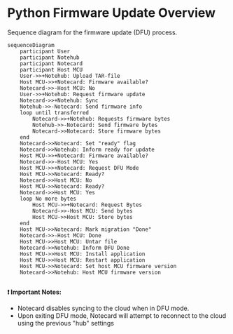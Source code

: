 # Python Firmware Update Overview

Sequence diagram for the firmware update (DFU) process.  
```mermaid
sequenceDiagram
    participant User
    participant Notehub
    participant Notecard
    participant Host MCU
    User->>+Notehub: Upload TAR-file
    Host MCU->>+Notecard: Firmware available?
    Notecard->>-Host MCU: No
    User->>+Notehub: Request firmware update
    Notecard->>+Notehub: Sync
    Notehub->>-Notecard: Send firmware info
    loop until transferred
        Notecard->>+Notehub: Requests firmware bytes
        Notehub->>-Notecard: Send firmware bytes
        Notecard->>Notecard: Store firmware bytes
    end
    Notecard->>Notecard: Set "ready" flag
    Notecard->>Notehub: Inform ready for update
    Host MCU->>+Notecard: Firmware available?
    Notecard->>-Host MCU: Yes
    Host MCU->>+Notecard: Request DFU Mode
    Host MCU->>Notecard: Ready?
    Notecard->>Host MCU: No
    Host MCU->>Notecard: Ready?
    Notecard->>Host MCU: Yes
    loop No more bytes
        Host MCU->>+Notecard: Request Bytes
        Notecard->>-Host MCU: Send bytes
        Host MCU->>Host MCU: Store bytes
    end
    Host MCU->>Notecard: Mark migration "Done"
    Notecard->>-Host MCU: Done
    Host MCU->>Host MCU: Untar file
    Notecard->>Notehub: Inform DFU Done
    Host MCU->>Host MCU: Install application
    Host MCU->>Host MCU: Restart application
    Host MCU->>Notecard: Set host MCU firmware version
    Notecard->>Notehub: Host MCU firmware version


``` 
            

**❗ Important Notes:**
* Notecard disables syncing to the cloud when in DFU mode.  
* Upon exiting DFU mode, Notecard will attempt to reconnect to the cloud using the previous "hub" settings
  

